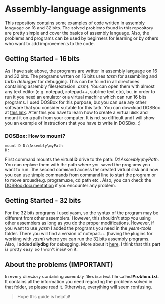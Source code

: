 # Assembly-language assignments

This repository contains some examples of code written in assembly language on 16 and 32 bits. The solved problems found in this repository are pretty simple and cover the basics of assembly language. 
Also, the problems and programs can be used by beginners for learning or by others who want to add improvements to the code. 

## Getting Started - 16 bits

As I have said above, the programs are written in assembly language on 16 and 32 bits. The programs written on 16 bits uses *tasm* for assembling and *turbo debugger* for debugging. This can be found in all directories containing 
assembly files(extesion *.asm*). You can open them with almost any text editor (e.g. notepad, notepad++, sublime text etc), but in order to run it you need an emulator or a virtual machine which can run 16 bits programs. I used 
DOSBox for this purpose, but you can use any other software that you consider suitable for this task. You can download DOSBox at [this link](http://www.dosbox.com/download.php?main=1). After this you have to learn how to create a
virtual disk and mount it on a path from your computer. It is not so difficult and I will show you an example of instructions that you have to write in DOSBox. :)

### DOSBox: How to mount?

```
mount D D:\Assembly\myPath
D:
```

First command mounts the virtual __D__ drive to the path: _D:\Assembly\myPath_. You can replace them with the path where you saved the programs you want to run. The second command access the created virtual disk and now you can use
simple commands from command line to start the program or to move around(e.g. program.exe, cd path etc). Also, you can check the [DOSBox documentation](https://www.dosbox.com/wiki/) if you encounter any problem.

## Getting Started - 32 bits

For the 32 bits programs I used yasm, so the syntax of the program may be different from other assemblers. However, this shouldn't stop you using other assemblers as long as you do the proper modifications. However, if you want to use *yasm*
I added the programs you need in the _yasm-tools_ folder. There you will find a version of notepad++ (having the plugins for working with *yasm*) where you can run the 32 bits assembly programs. Also, I added **ollydbg** for debugging. More about it [here](http://www.ollydbg.de/).
I think that this part is pretty easy, so I won't insist on it.

## About the problems (IMPORTANT)

In every directory containing assembly files is a text file called **Problem.txt**. It contains all the information you need regarding the problems solved in that folder, so please read it. Otherwise, everything will seem confusing.


> Hope this guide is helpful!

